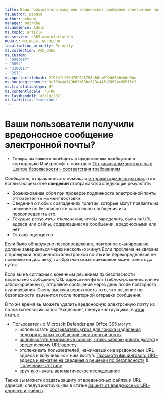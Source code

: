 ```yaml
---
title: Ваши пользователи получили вредоносное сообщение электронной почты?
ms.author: pebaum
author: pebaum
manager: mnirkhe
ms.audience: Admin
ms.topic: article
ms.service: o365-administration
ROBOTS: NOINDEX, NOFOLLOW
localization_priority: Priority
ms.collection: Adm_O365
ms.custom:
- "9002907"
- "5594"
- "3100017"
- "2578"
ms.openlocfilehash: 2197e7f195d789193798b80cb092d8046eb6e0be
ms.sourcegitcommit: 3c708a4a349b60b59bc623c44fb78674c685f3c2
ms.translationtype: HT
ms.contentlocale: ru-RU
ms.lasthandoff: 02/18/2021
ms.locfileid: "50291805"
---
```

# <a name="did-your-users-receive-malicious-email"></a>Ваши пользователи получили вредоносное сообщение электронной почты?

- Теперь вы можете сообщить о вредоносном сообщении в корпорацию Майкрософт с помощью [Отправки администратора в Центре безопасности и соответствия требованиям](https://sip.protection.office.com/reportsubmission).

Сообщения, отправленные с помощью [отправки администратора](https://sip.protection.office.com/reportsubmission), и во всплывающем окне **сведений** отображаются следующие результаты:

- Возникновение сбоя при проверке подлинности электронной почты отправителя в момент доставки.
- Сведения о любых совпадениях политик, которые могут повлиять на решение по безопасности касательно сообщения или переопределить его.
- Текущие результаты отключения, чтобы определить, были ли URL-адреса или файлы, содержащиеся в сообщении, вредоносными или нет.
- Отзывы оценщиков

Если было обнаружено переопределение, повторное сканирование должно завершиться через несколько минут. Если проблема не связана с проверкой подлинности электронной почты или переопределение не повлияло на доставку, то обратная связь оценщиков может занять до суток.

Если вы не согласны с конечным решением по безопасности касательно сообщения, URL-адреса или файла (заблокированных или не заблокированных), отправьте сообщение через день после повторного сканирования. Очень высокая вероятность того, что решение по безопасности изменится после повторной отправки сообщения.

В то же время вы можете удалить вредоносную электронную почту из пользовательских папок "Входящие", следуя инструкциям, в [этой статье](https://docs.microsoft.com/microsoft-365/compliance/search-for-and-delete-messages-in-your-organization).

- Пользователи с Microsoft Defender для Office 365 могут:
    - использовать [обозреватель угроз для поиска и удаления подозрительных сообщений электронной почты](https://docs.microsoft.com/microsoft-365/security/office-365-security/investigate-malicious-email-that-was-delivered)
    - [использовать Безопасные ссылки, чтобы заблокировать доступ](https://docs.microsoft.com/microsoft-365/security/office-365-security/atp-safe-links) к вредоносному URL-адресу.
    - отслеживать пользователей, нажимавших на вредоносные URL-адреса и получивших к ним доступ. [Просмотр фишингового URL-адреса и нажатие на сведенья о решении по безопасности](https://docs.microsoft.com/microsoft-365/security/office-365-security/threat-explorer) & [Получение-UrlTrace](https://docs.microsoft.com/powershell/module/exchange/get-urltrace)
    - вручную [начать автоматическое исследование](https://docs.microsoft.com/microsoft-365/security/office-365-security/automated-investigation-response-office)

Также вы можете создать защиту от вредоносных файлов и URL-адресов, следуя инструкциям в статье [Защита от вредоносных URL-адресов и файлов](https://docs.microsoft.com/microsoft-365/security/office-365-security/protect-against-threats).